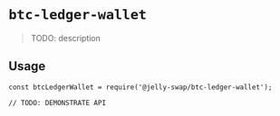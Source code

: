 # `btc-ledger-wallet`

> TODO: description

## Usage

```
const btcLedgerWallet = require('@jelly-swap/btc-ledger-wallet');

// TODO: DEMONSTRATE API
```
